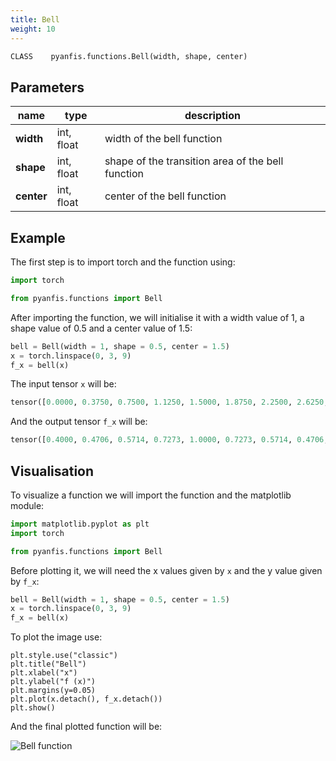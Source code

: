 ```yaml
---
title: Bell
weight: 10
---
```

```python
CLASS    pyanfis.functions.Bell(width, shape, center)
```

## Parameters

| name | type | description |
|------|------|-------------|
| **width** | int, float | width of the bell function |
| **shape** | int, float | shape of the transition area of the bell function |
| **center** | int, float | center of the bell function |

## Example

The first step is to import torch and the function using:
```python
import torch

from pyanfis.functions import Bell
```

After importing the function, we will initialise it with a width value of 1, a shape value of 0.5 and a center value of 1.5:
```python
bell = Bell(width = 1, shape = 0.5, center = 1.5)
x = torch.linspace(0, 3, 9)
f_x = bell(x)
```

The input tensor ```x``` will be:
```python
tensor([0.0000, 0.3750, 0.7500, 1.1250, 1.5000, 1.8750, 2.2500, 2.6250, 3.0000])
```

And the output tensor ```f_x``` will be:
```python
tensor([0.4000, 0.4706, 0.5714, 0.7273, 1.0000, 0.7273, 0.5714, 0.4706, 0.4000], grad_fn=<MulBackward0>)
```

## Visualisation

To visualize a function we will import the function and the matplotlib module:
```python
import matplotlib.pyplot as plt
import torch

from pyanfis.functions import Bell
```

Before plotting it, we will need the x values given by ```x``` and the y value given by ```f_x```:
```python
bell = Bell(width = 1, shape = 0.5, center = 1.5)
x = torch.linspace(0, 3, 9)
f_x = bell(x)
```

To plot the image use:
```
plt.style.use("classic")
plt.title("Bell")
plt.xlabel("x")
plt.ylabel("f (x)")
plt.margins(y=0.05)
plt.plot(x.detach(), f_x.detach())
plt.show()
```

And the final plotted function will be:

![Bell function](/bell.png)
